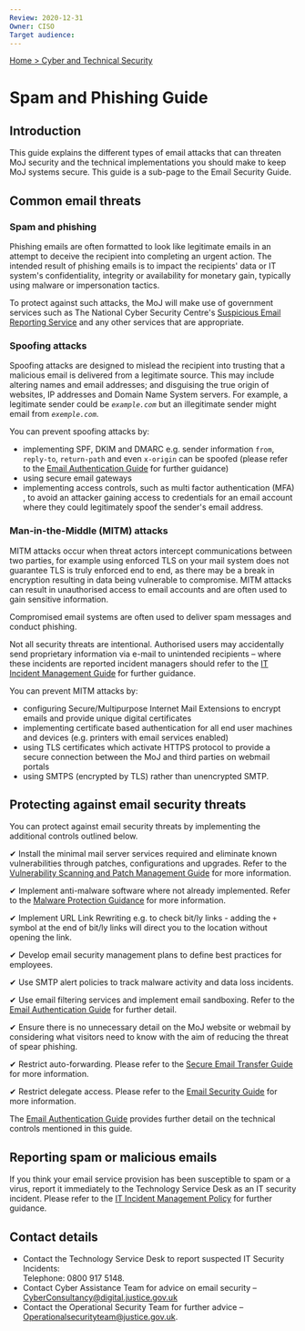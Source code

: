 ```yaml
---
Review: 2020-12-31
Owner: CISO
Target audience:
---
```


[Home > Cyber and Technical Security](home-security-policies-guides.md)

[eag]: ../email-authentication-guide/

# Spam and Phishing Guide

## Introduction

This guide explains the different types of email attacks that can threaten MoJ security and the technical implementations you should make to keep MoJ systems secure. This guide is a sub-page to the Email Security Guide.

## Common email threats

### Spam and phishing

Phishing emails are often formatted to look like legitimate emails in an attempt to deceive the recipient into completing an urgent action. The intended result of phishing emails is to impact the recipients' data or IT system's confidentiality, integrity or availability for monetary gain, typically using malware or impersonation tactics.

To protect against such attacks, the MoJ will make use of government services such as The National Cyber Security Centre's [Suspicious Email Reporting Service](mailto:report@phishing.gov.uk) and any other services that are appropriate.

### Spoofing attacks

Spoofing attacks are designed to mislead the recipient into trusting that a malicious email is delivered from a legitimate source. This may include altering names and email addresses; and disguising the true origin of websites, IP addresses and Domain Name System servers. For example, a legitimate sender could be _`example.com`_ but an illegitimate sender might email from _`exemple.com`_.

You can prevent spoofing attacks by:

* implementing SPF, DKIM and DMARC e.g. sender information `from`, `reply-to`, `return-path` and even `x-origin` can be spoofed (please refer to the [Email Authentication Guide][eag] for further guidance)
* using secure email gateways
* implementing access controls, such as multi factor authentication (MFA) , to avoid an attacker gaining access to credentials for an email account where they could legitimately spoof the sender's email address.

### Man-in-the-Middle (MITM) attacks

MITM attacks occur when threat actors intercept communications between two parties, for example using enforced TLS on your mail system does not guarantee TLS is truly enforced end to end, as there may be a break in encryption resulting in data being vulnerable to compromise. MITM attacks can result in unauthorised access to email accounts and are often used to gain sensitive information.

Compromised email systems are often used to deliver spam messages and conduct phishing.

Not all security threats are intentional. Authorised users may accidentally send proprietary information via e-mail to unintended recipients – where these incidents are reported incident managers should refer to the [IT Incident Management Guide](https://intranet.justice.gov.uk/guidance/security/it-computer-security/ict-security-policy-framework/incident-management-plan-and-process-guide/) for further guidance.

You can prevent MITM attacks by:

* configuring Secure/Multipurpose Internet Mail Extensions to encrypt emails and provide unique digital certificates
* implementing certificate based authentication for all end user machines and devices (e.g. printers with email services enabled)
* using TLS certificates which activate HTTPS protocol to provide a secure connection between the MoJ and third parties on webmail portals
* using SMTPS (encrypted by TLS) rather than unencrypted SMTP.

## Protecting against email security threats

You can protect against email security threats by implementing the additional controls outlined below.

✔ Install the minimal mail server services required and eliminate known vulnerabilities through patches, configurations and upgrades. Refer to the [Vulnerability Scanning and Patch Management Guide](vulnerability-scanning-and-patch-management-guide.md) for more information.

✔ Implement anti-malware software where not already implemented. Refer to the [Malware Protection Guidance](malware-protection-guide-introduction.md) for more information.

✔ Implement URL Link Rewriting e.g. to check bit/ly links - adding the `+` symbol at the end of bit/ly links will direct you to the location without opening the link.

✔ Develop email security management plans to define best practices for employees.

✔ Use SMTP alert policies to track malware activity and data loss incidents.

✔ Use email filtering services and implement email sandboxing. Refer to the [Email Authentication Guide][eag] for further detail.

✔ Ensure there is no unnecessary detail on the MoJ website or webmail by considering what visitors need to know with the aim of reducing the threat of spear phishing.

✔ Restrict auto-forwarding. Please refer to the [Secure Email Transfer Guide](secure-email-transfer-guide.md) for more information.

✔ Restrict delegate access. Please refer to the [Email Security Guide](email-security-guide.md) for more information.

The [Email Authentication Guide][eag] provides further detail on the technical controls mentioned in this guide.

## Reporting spam or malicious emails

If you think your email service provision has been susceptible to spam or a virus, report it immediately to the Technology Service Desk as an IT security incident. Please refer to the [IT Incident Management Policy](https://intranet.justice.gov.uk/guidance/security/it-computer-security/ict-security-policy-framework/it-incident-management-policy/) for further guidance.


## Contact details

* Contact the Technology Service Desk to report suspected IT Security Incidents:<br/>Telephone: 0800 917 5148.
* Contact Cyber Assistance Team for advice on email security – [CyberConsultancy@digital.justice.gov.uk](mailto:CyberConsultancy@digital.justice.gov.uk)
* Contact the Operational Security Team for further advice – [Operationalsecurityteam@justice.gov.uk](mailto:Operationalsecurityteam@justice.gov.uk).
